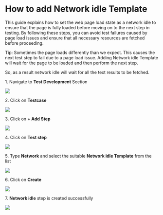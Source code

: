 # How to add Network idle Template

This guide explains how to set the web page load state as a network idle to ensure that the page is fully loaded before moving on to the next step in testing. By following these steps, you can avoid test failures caused by page load issues and ensure that all necessary resources are fetched before proceeding.

Tip: Sometimes the page loads differently than we expect. This causes the next test step to fail due to a page load issue. Adding Network idle Template will wait for the page to be loaded and then perform the next step.

So, as a result network idle will wait for all the text results to be fetched.


1\. Navigate to **Test Development** Section

![](https://ajeuwbhvhr.cloudimg.io/colony-recorder.s3.amazonaws.com/files/2024-03-06/45572d8c-d8b2-4f26-bab0-56675fd63370/ascreenshot.jpeg?tl_px=0,0&br_px=1075,600&force_format=png&wat_scale=95&wat=1&wat_opacity=0.7&wat_gravity=northwest&wat_url=https://colony-recorder.s3.us-west-1.amazonaws.com/images/watermarks/FB923C_standard.png&wat_pad=17,227)


2\. Click on **Testcase**

![](https://ajeuwbhvhr.cloudimg.io/colony-recorder.s3.amazonaws.com/files/2024-03-06/e6b4efdb-699b-4a5d-b214-e2a5c2f3148b/ascreenshot.jpeg?tl_px=139,0&br_px=1214,600&force_format=png&wat_scale=95&wat=1&wat_opacity=0.7&wat_gravity=northwest&wat_url=https://colony-recorder.s3.us-west-1.amazonaws.com/images/watermarks/FB923C_standard.png&wat_pad=502,211)


3\. Click on **+ Add Step**

![](https://ajeuwbhvhr.cloudimg.io/colony-recorder.s3.amazonaws.com/files/2024-03-06/5528e1b5-fd9d-42da-8464-cfa67c6bef22/ascreenshot.jpeg?tl_px=442,0&br_px=1517,600&force_format=png&wat_scale=95&wat=1&wat_opacity=0.7&wat_gravity=northwest&wat_url=https://colony-recorder.s3.us-west-1.amazonaws.com/images/watermarks/FB923C_standard.png&wat_pad=502,202)


4\. Click on **Test step**

![](https://ajeuwbhvhr.cloudimg.io/colony-recorder.s3.amazonaws.com/files/2024-03-07/860bef7e-52ad-4b15-9e22-88c5b8b52b68/user_cropped_screenshot.jpeg?tl_px=0,0&br_px=1075,600&force_format=png&wat_scale=95&wat=1&wat_opacity=0.7&wat_gravity=northwest&wat_url=https://colony-recorder.s3.us-west-1.amazonaws.com/images/watermarks/FB923C_standard.png&wat_pad=263,256)


5\. Type **Network** and select the suitable **Network idle Template** from the list

![](https://ajeuwbhvhr.cloudimg.io/colony-recorder.s3.amazonaws.com/files/2024-03-06/3042ca77-7897-483b-988b-520176fd5ad8/ascreenshot.jpeg?tl_px=84,142&br_px=1159,743&force_format=png&wat_scale=95&wat=1&wat_opacity=0.7&wat_gravity=northwest&wat_url=https://colony-recorder.s3.us-west-1.amazonaws.com/images/watermarks/FB923C_standard.png&wat_pad=502,265)


6\. Click on **Create**

![](https://ajeuwbhvhr.cloudimg.io/colony-recorder.s3.amazonaws.com/files/2024-03-06/a9307552-47f4-47f0-bc5c-f3f1c74a256a/ascreenshot.jpeg?tl_px=844,60&br_px=1920,661&force_format=png&wat_scale=95&wat=1&wat_opacity=0.7&wat_gravity=northwest&wat_url=https://colony-recorder.s3.us-west-1.amazonaws.com/images/watermarks/FB923C_standard.png&wat_pad=886,265)


7\. **Network idle** step is created successfully

![](https://ajeuwbhvhr.cloudimg.io/colony-recorder.s3.amazonaws.com/files/2024-03-07/4d8ca3ea-959d-4833-a5ec-af9ac7c57585/user_cropped_screenshot.jpeg?tl_px=0,0&br_px=1075,600&force_format=png&wat_scale=95&wat=1&wat_opacity=0.7&wat_gravity=northwest&wat_url=https://colony-recorder.s3.us-west-1.amazonaws.com/images/watermarks/FB923C_standard.png&wat_pad=309,252)



